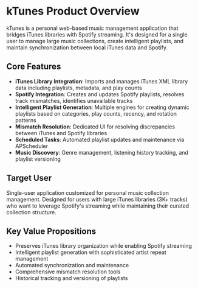 # kTunes Product Overview

kTunes is a personal web-based music management application that bridges iTunes libraries with Spotify streaming. It's designed for a single user to manage large music collections, create intelligent playlists, and maintain synchronization between local iTunes data and Spotify.

## Core Features

- **iTunes Library Integration**: Imports and manages iTunes XML library data including playlists, metadata, and play counts
- **Spotify Integration**: Creates and updates Spotify playlists, resolves track mismatches, identifies unavailable tracks
- **Intelligent Playlist Generation**: Multiple engines for creating dynamic playlists based on categories, play counts, recency, and rotation patterns
- **Mismatch Resolution**: Dedicated UI for resolving discrepancies between iTunes and Spotify libraries
- **Scheduled Tasks**: Automated playlist updates and maintenance via APScheduler
- **Music Discovery**: Genre management, listening history tracking, and playlist versioning

## Target User

Single-user application customized for personal music collection management. Designed for users with large iTunes libraries (3K+ tracks) who want to leverage Spotify's streaming while maintaining their curated collection structure.

## Key Value Propositions

- Preserves iTunes library organization while enabling Spotify streaming
- Intelligent playlist generation with sophisticated artist repeat management
- Automated synchronization and maintenance
- Comprehensive mismatch resolution tools
- Historical tracking and versioning of playlists